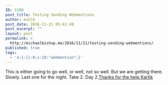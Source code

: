 ```yaml
---
ID: 1108
post_title: Testing Sending Webmentions
author: miklb
post_date: 2016-11-21 05:41:49
post_excerpt: ""
layout: post
permalink: >
  http://michaelbishop.me/2016/11/21/testing-sending-webmentions/
published: true
tags:
  - 'a:1:{i:0;s:10:"webmention";}'
---
```

This is either going to go well, or well, not so well. But we are getting there. Slowly.  Last one for the night. Take 2. Day 2.<a href="https://kartikprabhu.com/notes/test-note-totally-te" class="u-in-reply-to">Thanks for the help Kartik</a>